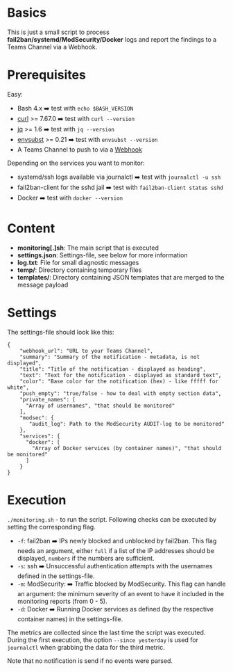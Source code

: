 # Basics
This is just a small script to process **fail2ban/systemd/ModSecurity/Docker** logs and report the findings to a Teams Channel via a Webhook.

# Prerequisites 
Easy:

 - Bash 4.x ➡️ test with `echo $BASH_VERSION`
 - [curl](https://curl.se/) >= 7.67.0 ➡️ test with `curl --version`
 - [jq](https://github.com/jqlang/jq) >= 1.6 ➡️ test with `jq --version`
 - [envsubst](https://www.man7.org/linux/man-pages/man1/envsubst.1.html) >= 0.21 ➡️ test with `envsubst --version`
 - A Teams Channel to push to via a [Webhook](https://learn.microsoft.com/en-us/microsoftteams/platform/webhooks-and-connectors/how-to/add-incoming-webhook?tabs=newteams%2Cdotnet#create-an-incoming-webhook)

Depending on the services you want to monitor:
 - systemd/ssh logs available via journalctl ➡️ test with `journalctl -u ssh`
 - fail2ban-client for the sshd jail ➡️ test with `fail2ban-client status sshd`
 - Docker ➡️ test with `docker --version`

# Content

 - **monitoring[.]sh**: The main script that is executed
 - **settings.json**: Settings-file, see below for more information
 - **log.txt**: File for small diagnostic messages
 - **temp/**: Directory containing temporary files
 - **templates/**: Directory containing JSON templates that are merged to the message payload

# Settings
The settings-file should look like this:

    {
        "webhook_url": "URL to your Teams Channel",
        "summary": "Summary of the notification - metadata, is not displayed",
        "title": "Title of the notification - displayed as heading",
        "text": "Text for the notification - displayed as standard text",
        "color": "Base color for the notification (hex) - like fffff for white",
        "push_empty": "true/false - how to deal with empty section data",
        "private_names": [
          "Array of usernames", "that should be monitored"
        ],
        "modsec": {
           "audit_log": Path to the ModSecurity AUDIT-log to be monitored"
        },
        "services": {
          "docker": [
            "Array of Docker services (by container names)", "that should be monitored"
          ]
        }
    }

# Execution
`./monitoring.sh` - to run the script.
Following checks can be executed by setting the corresponding flag.

 - `-f`: fail2ban ➡️ IPs newly blocked and unblocked by fail2ban. This flag needs an argument, either `full` if a list of the IP addresses should be displayed, `numbers` if the numbers are sufficient.
 - `-s`: ssh ➡️ Unsuccessful authentication attempts with the usernames defined in the settings-file.
 - `-m`: ModSecurity: ➡️ Traffic blocked by ModSecurity. This flag can handle an argument: the minimum severity of an event to have it included in the monitoring reports (from 0 - 5).
 - `-d`: Docker ➡️ Running Docker services as defined (by the respective container names) in the settings-file.

The metrics are collected since the last time the script was executed.
During the first execution, the option `--since yesterday` is used for `journalctl` when grabbing the data for the third metric.

Note that no notification is send if no events were parsed.
